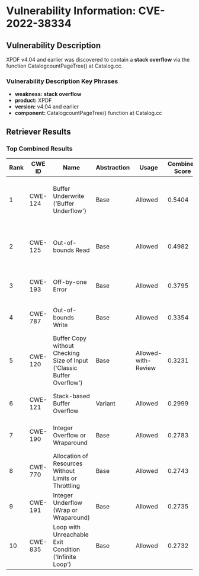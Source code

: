 # Vulnerability Information: CVE-2022-38334

## Vulnerability Description
XPDF v4.04 and earlier was discovered to contain a **stack overflow** via the function CatalogcountPageTree() at Catalog.cc.

### Vulnerability Description Key Phrases
- **weakness:** **stack overflow**
- **product:** XPDF
- **version:** v4.04 and earlier
- **component:** CatalogcountPageTree() function at Catalog.cc

## Retriever Results

### Top Combined Results

| Rank | CWE ID | Name | Abstraction | Usage | Combined Score | Retrievers | Individual Scores |
|------|--------|------|-------------|-------|---------------|------------|-------------------|
| 1 | CWE-124 | Buffer Underwrite ('Buffer Underflow') | Base | Allowed | 0.5404 | dense, sparse, graph | dense: 0.474, sparse: 0.079, graph: 0.722 |
| 2 | CWE-125 | Out-of-bounds Read | Base | Allowed | 0.4982 | dense, sparse, graph | dense: 0.449, sparse: 0.100, graph: 0.606 |
| 3 | CWE-193 | Off-by-one Error | Base | Allowed | 0.3795 | sparse, graph | sparse: 0.096, graph: 0.908 |
| 4 | CWE-787 | Out-of-bounds Write | Base | Allowed | 0.3354 | sparse, graph | sparse: 0.078, graph: 0.813 |
| 5 | CWE-120 | Buffer Copy without Checking Size of Input ('Classic Buffer Overflow') | Base | Allowed-with-Review | 0.3231 | sparse, graph | sparse: 0.087, graph: 0.807 |
| 6 | CWE-121 | Stack-based Buffer Overflow | Variant | Allowed | 0.2999 | dense, sparse | dense: 0.505, sparse: 0.127 |
| 7 | CWE-190 | Integer Overflow or Wraparound | Base | Allowed | 0.2783 | dense, sparse | dense: 0.464, sparse: 0.080 |
| 8 | CWE-770 | Allocation of Resources Without Limits or Throttling | Base | Allowed | 0.2743 | dense, sparse | dense: 0.447, sparse: 0.089 |
| 9 | CWE-191 | Integer Underflow (Wrap or Wraparound) | Base | Allowed | 0.2735 | dense, sparse | dense: 0.444, sparse: 0.090 |
| 10 | CWE-835 | Loop with Unreachable Exit Condition ('Infinite Loop') | Base | Allowed | 0.2732 | dense, sparse | dense: 0.450, sparse: 0.084 |

